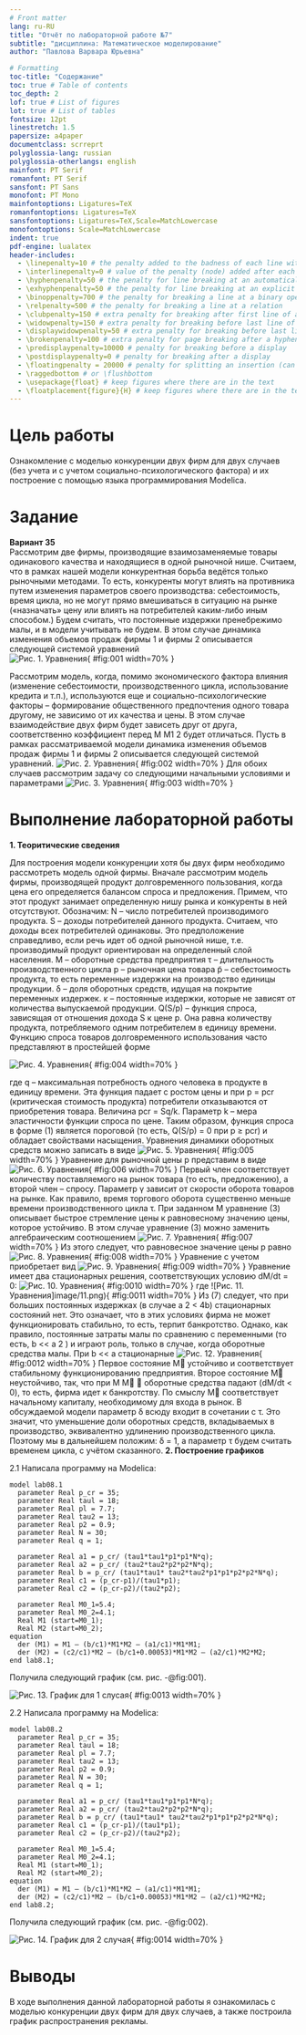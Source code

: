 ```yaml
---
# Front matter
lang: ru-RU
title: "Отчёт по лабораторной работе №7"
subtitle: "дисциплина: Математическое моделирование"
author: "Павлова Варвара Юрьевна"

# Formatting
toc-title: "Содержание"
toc: true # Table of contents
toc_depth: 2
lof: true # List of figures
lot: true # List of tables
fontsize: 12pt
linestretch: 1.5
papersize: a4paper
documentclass: scrreprt
polyglossia-lang: russian
polyglossia-otherlangs: english
mainfont: PT Serif
romanfont: PT Serif
sansfont: PT Sans
monofont: PT Mono
mainfontoptions: Ligatures=TeX
romanfontoptions: Ligatures=TeX
sansfontoptions: Ligatures=TeX,Scale=MatchLowercase
monofontoptions: Scale=MatchLowercase
indent: true
pdf-engine: lualatex
header-includes:
  - \linepenalty=10 # the penalty added to the badness of each line within a paragraph (no associated penalty node) Increasing the value makes tex try to have fewer lines in the paragraph.
  - \interlinepenalty=0 # value of the penalty (node) added after each line of a paragraph.
  - \hyphenpenalty=50 # the penalty for line breaking at an automatically inserted hyphen
  - \exhyphenpenalty=50 # the penalty for line breaking at an explicit hyphen
  - \binoppenalty=700 # the penalty for breaking a line at a binary operator
  - \relpenalty=500 # the penalty for breaking a line at a relation
  - \clubpenalty=150 # extra penalty for breaking after first line of a paragraph
  - \widowpenalty=150 # extra penalty for breaking before last line of a paragraph
  - \displaywidowpenalty=50 # extra penalty for breaking before last line before a display math
  - \brokenpenalty=100 # extra penalty for page breaking after a hyphenated line
  - \predisplaypenalty=10000 # penalty for breaking before a display
  - \postdisplaypenalty=0 # penalty for breaking after a display
  - \floatingpenalty = 20000 # penalty for splitting an insertion (can only be split footnote in standard LaTeX)
  - \raggedbottom # or \flushbottom
  - \usepackage{float} # keep figures where there are in the text
  - \floatplacement{figure}{H} # keep figures where there are in the text
---
```


# Цель работы

Ознакомление с моделью конкуренции двух фирм для двух случаев (без учета и с учетом социально-психологического фактора) и их построение с помощью языка программирования Modelica.

# Задание

**Вариант 35**  
  Рассмотрим две фирмы, производящие взаимозаменяемые товары одинакового качества и находящиеся в одной рыночной нише. Считаем, что в рамках нашей модели конкурентная борьба ведётся только рыночными методами. То есть, конкуренты могут влиять на противника путем изменения параметров своего производства: себестоимость, время цикла, но не могут прямо вмешиваться в ситуацию на рынке («назначать» цену или влиять на потребителей каким-либо иным способом.) Будем считать, что постоянные издержки пренебрежимо малы, и в модели учитывать не будем. В этом случае динамика изменения объемов продаж фирмы 1 и фирмы 2 описывается следующей системой уравнений  
![Рис. 1. Уравнения](image/1.png){ #fig:001 width=70% }
  
Рассмотрим модель, когда, помимо экономического фактора влияния (изменение себестоимости, производственного цикла, использование кредита и т.п.), используются еще и социально-психологические факторы – формирование общественного предпочтения одного товара другому, не зависимо от их качества и цены. В этом случае взаимодействие двух фирм будет зависеть друг от друга, соответственно коэффициент перед M M1 2 будет отличаться. Пусть в рамках рассматриваемой модели динамика изменения объемов продаж фирмы 1 и фирмы 2 описывается следующей системой уравнений.
![Рис. 2. Уравнения](image/2.png){ #fig:002 width=70% }
Для обоих случаев рассмотрим задачу со следующими начальными условиями и параметрами
![Рис. 3. Уравнения](image/3.png){ #fig:003 width=70% }
# Выполнение лабораторной работы

**1. Теоритические сведения**

Для построения модели конкуренции хотя бы двух фирм необходимо рассмотреть модель одной фирмы. Вначале рассмотрим модель фирмы, производящей продукт долговременного пользования, когда цена его определяется балансом спроса и предложения. Примем, что этот продукт занимает определенную нишу рынка и конкуренты в ней отсутствуют. Обозначим: N – число потребителей производимого продукта. S – доходы потребителей данного продукта. Считаем, что доходы всех потребителей одинаковы. Это предположение справедливо, если речь идет об одной рыночной нише, т.е. производимый продукт ориентирован на определенный слой населения. M – оборотные средства предприятия τ – длительность производственного цикла p – рыночная цена товара p̃ – себестоимость продукта, то есть переменные издержки на производство единицы продукции. δ – доля оборотных средств, идущая на
покрытие переменных издержек. κ – постоянные издержки, которые не зависят от количества выпускаемой продукции. Q(S/p) – функция спроса, зависящая от отношения дохода S к цене p. Она равна количеству продукта, потребляемого одним потребителем в единицу времени. Функцию спроса товаров долговременного использования часто представляют в простейшей форме  

![Рис. 4. Уравнения](image/4.png){ #fig:004 width=70% }

где q – максимальная потребность одного человека в продукте в единицу времени. Эта функция падает с ростом цены и при p = pcr (критическая стоимость продукта) потребители отказываются от приобретения товара. Величина pcr = Sq/k. Параметр k – мера эластичности функции спроса по цене. Таким образом, функция спроса в форме (1) является пороговой (то есть, Q(S/p) = 0 при p ≥ pcr) и обладает свойствами насыщения. Уравнения динамики оборотных средств можно записать в виде
![Рис. 5. Уравнения](image/5.png){ #fig:005 width=70% }
Уравнение для рыночной цены p представим в виде
![Рис. 6. Уравнения](image/6.png){ #fig:006 width=70% }
Первый член соответствует количеству поставляемого на рынок товара (то есть, предложению), а второй член – спросу. Параметр γ зависит от скорости оборота товаров на рынке. Как правило, время торгового оборота существенно меньше времени производственного цикла τ. При заданном M уравнение (3) описывает быстрое стремление цены к равновесному значению цены, которое устойчиво. В этом случае уравнение (3) можно заменить алгебраическим соотношением
![Рис. 7. Уравнения](image/7.png){ #fig:007 width=70% }
Из этого следует, что равновесное значение цены p равно
![Рис. 8. Уравнения](image/8.png){ #fig:008 width=70% }
Уравнение с учетом приобретает вид
![Рис. 9. Уравнения](image/9.png){ #fig:009 width=70% }
Уравнение имеет два стационарных решения, соответствующих условию dM/dt = 0:
![Рис. 10. Уравнения](image/10.png){ #fig:0010 width=70% }
где
![Рис. 11. Уравнения]image/11.png){ #fig:0011 width=70% }
Из (7) следует, что при больших постоянных издержках (в случае a 2 < 4b) стационарных состояний нет. Это означает, что в этих условиях фирма не может функционировать стабильно, то есть, терпит банкротство. Однако, как правило, постоянные затраты малы по сравнению с переменными (то есть, b << a 2 ) и играют роль, только в случае, когда оборотные средства малы. При b << a стационарные 
![Рис. 12. Уравнения](image/12.png){ #fig:0012 width=70% }
Первое состояние M устойчиво и соответствует стабильному функционированию предприятия. Второе состояние M неустойчиво, так, что при M M  оборотные средства падают (dM/dt < 0), то есть, фирма идет к банкротству. По смыслу M соответствует начальному капиталу, необходимому для входа в рынок. В обсуждаемой модели параметр δ всюду входит в сочетании с τ. Это значит, что уменьшение доли оборотных средств, вкладываемых в производство, эквивалентно удлинению производственного цикла. Поэтому мы в дальнейшем положим: δ = 1, а параметр τ будем считать временем цикла, с учётом сказанного.
**2. Построение графиков**

2.1 Написалa программу на Modelica:
```
model lab08.1
  parameter Real p_cr = 35;
  parameter Real taul = 18;
  parameter Real pl = 7.7;
  parameter Real tau2 = 13;
  parameter Real p2 = 0.9;
  parameter Real N = 30;
  parameter Real q = 1;
  
  parameter Real a1 = p_cr/ (tau1*tau1*p1*p1*N*q);
  parameter Real a2 = p_cr/ (tau2*tau2*p2*p2*N*q);
  parameter Real b = p_cr/ (tau1*tau1* tau2*tau2*p1*p1*p2*p2*N*q);
  parameter Real c1 = (p_cr-p1)/(tau1*p1);
  parameter Real c2 = (p_cr-p2)/(tau2*p2); 
  
  parameter Real M0_1=5.4;
  parameter Real M0_2=4.1;
  Real M1 (start=M0_1);
  Real M2 (start=M0_2);
equation
  der (M1) = M1 – (b/c1)*M1*M2 – (a1/c1)*M1*M1;
  der (M2) = (c2/c1)*M2 – (b/c1+0.00053)*M1*M2 – (a2/c1)*M2*M2;
end lab8.1;

```
Получилa следующий график (см. рис. -@fig:001).

![Рис. 13. График для 1 слусая](image/13.png){ #fig:0013 width=70% }  

2.2 Написалa программу на Modelica:
```
model lab08.2
  parameter Real p_cr = 35;
  parameter Real taul = 18;
  parameter Real pl = 7.7;
  parameter Real tau2 = 13;
  parameter Real p2 = 0.9;
  parameter Real N = 30;
  parameter Real q = 1;
  
  parameter Real a1 = p_cr/ (tau1*tau1*p1*p1*N*q);
  parameter Real a2 = p_cr/ (tau2*tau2*p2*p2*N*q);
  parameter Real b = p_cr/ (tau1*tau1* tau2*tau2*p1*p1*p2*p2*N*q);
  parameter Real c1 = (p_cr-p1)/(tau1*p1);
  parameter Real c2 = (p_cr-p2)/(tau2*p2); 
  
  parameter Real M0_1=5.4;
  parameter Real M0_2=4.1;
  Real M1 (start=M0_1);
  Real M2 (start=M0_2);
equation
  der (M1) = M1 – (b/c1)*M1*M2 – (a1/c1)*M1*M1;
  der (M2) = (c2/c1)*M2 – (b/c1+0.00053)*M1*M2 – (a2/c1)*M2*M2;
end lab8.2;

```
Получилa следующий график (см. рис. -@fig:002).

![Рис. 14. График для 2 случая](image/14.png){ #fig:0014 width=70% }

# Выводы

В ходе выполнения данной лабораторной работы я ознакомилась с моделью конкуренции двух фирм для двух случаев, а также построила график распространения рекламы.
